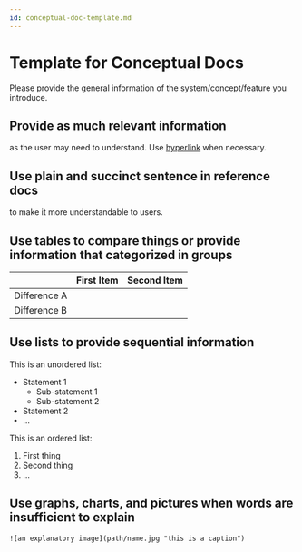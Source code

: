 ```yaml
---
id: conceptual-doc-template.md
---
```


# Template for Conceptual Docs 

Please provide the general information of the system/concept/feature you introduce.

## Provide as much relevant information

as the user may need to understand. Use [hyperlink](url-of-a-page) when necessary.

## Use plain and succinct sentence in reference docs

to make it more understandable to users.

## Use tables to compare things or provide information that categorized in groups

|              | First Item | Second Item |
| ------------ | ---------- | ----------- |
| Difference A |            |             |
| Difference B |            |             |



## Use lists to provide sequential information

This is an unordered list:

- Statement 1
  - Sub-statement 1
  - Sub-statement 2
- Statement 2
- ...

This is an ordered list:

1. First thing
2. Second thing
3. ...



## Use graphs, charts, and pictures when words are insufficient to explain

`![an explanatory image](path/name.jpg "this is a caption")`

